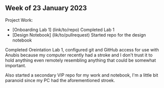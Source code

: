 ## Week of 23 January 2023
Project Work: 
* [Onboarding Lab 1] (link/to/repo) Completed Lab 1 
* [Design Notebook] (lik/to/pullrequest) Started repo for the design notebook

Completed Oreintation Lab 1, configured git and GitHub access for use with Anubis 
because my computer recently had a stroke and I don't trust it to hold anything 
even remotely resembling anything that could be somewhat important.

Also started a secondary VIP repo for my work and notebook,
I'm a little bit paranoid since my PC had the aforementioned stroek.

